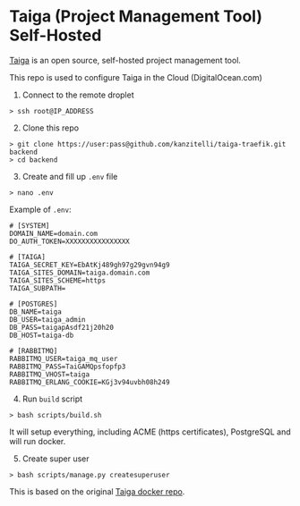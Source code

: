 # Taiga (Project Management Tool) Self-Hosted

[Taiga](https://www.taiga.io) is an open source, self-hosted project management tool.

This repo is used to configure Taiga in the Cloud (DigitalOcean.com)

1. Connect to the remote droplet

```
> ssh root@IP_ADDRESS
```

2. Clone this repo

```
> git clone https://user:pass@github.com/kanzitelli/taiga-traefik.git backend
> cd backend
```

3. Create and fill up `.env` file

```
> nano .env
```

Example of `.env`:

```
# [SYSTEM]
DOMAIN_NAME=domain.com
DO_AUTH_TOKEN=XXXXXXXXXXXXXXXX

# [TAIGA]
TAIGA_SECRET_KEY=EbAtKj489gh97g29gvn94g9
TAIGA_SITES_DOMAIN=taiga.domain.com
TAIGA_SITES_SCHEME=https
TAIGA_SUBPATH=

# [POSTGRES]
DB_NAME=taiga
DB_USER=taiga_admin
DB_PASS=taigapAsdf21j20h20
DB_HOST=taiga-db

# [RABBITMQ]
RABBITMQ_USER=taiga_mq_user
RABBITMQ_PASS=TaiGAMQpsfopfp3
RABBITMQ_VHOST=taiga
RABBITMQ_ERLANG_COOKIE=KGj3v94uvbh08h249
```

4. Run `build` script

```
> bash scripts/build.sh
```

It will setup everything, including ACME (https certificates), PostgreSQL and will run docker.

5. Create super user

```
> bash scripts/manage.py createsuperuser
```

This is based on the original [Taiga docker repo](https://github.com/kaleidos-ventures/taiga-docker).
